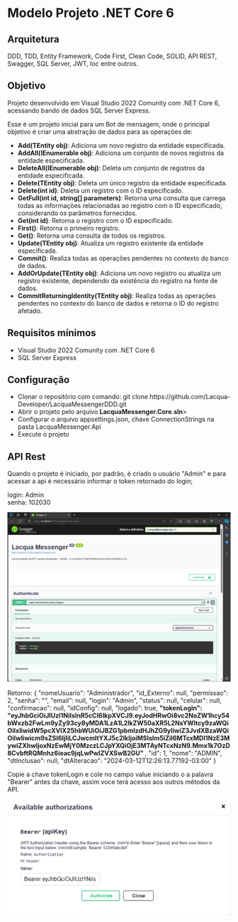 # Modelo Projeto .NET Core 6

## Arquitetura

DDD, TDD, Entity Framework, Code First, Clean Code, SOLID, API REST, Swagger, SQL Server, JWT, Ioc entre outros.

## Objetivo
Projeto desenvolvido em Visual Studio 2022 Comunity com .NET Core 6, acessando bando de dados SQL Server Express.

Esse é um projeto inicial para um Bot de mensagem, onde o principal objetivo é criar uma abstração de dados para as operações de: 

<ul>
<li><b>Add(TEntity obj)</b>: Adiciona um novo registro da entidade especificada.</li>
<li><b>AddAll(IEnumerable<TEntity> obj)</b>: Adiciona um conjunto de novos registros da entidade especificada.</li>
<li><b>DeleteAll(IEnumerable<TEntity> obj)</b>: Deleta um conjunto de registros da entidade especificada.</li>
<li><b>Delete(TEntity obj)</b>: Deleta um único registro da entidade especificada.</li>
<li><b>Delete(int id)</b>: Deleta um registro com o ID especificado.</li>
<li><b>GetFull(int id, string[] parameters)</b>: Retorna uma consulta que carrega todas as informações relacionadas ao registro com o ID especificado, considerando os parâmetros fornecidos.</li>
<li><b>Get(int id)</b>: Retorna o registro com o ID especificado.</li>
<li><b>First()</b>: Retorna o primeiro registro.</li>
<li><b>Get()</b>: Retorna uma consulta de todos os registros.</li>
<li><b>Update(TEntity obj)</b>: Atualiza um registro existente da entidade especificada.</li>
<li><b>Commit()</b>: Realiza todas as operações pendentes no contexto do banco de dados.</li>
<li><b>AddOrUpdate(TEntity obj)</b>: Adiciona um novo registro ou atualiza um registro existente, dependendo da existência do registro na fonte de dados.</li>
<li><b>CommitReturningIdentity(TEntity obj)</b>: Realiza todas as operações pendentes no contexto do banco de dados e retorna o ID do registro afetado.</li>
</ul>

## Requisitos mínimos

<ul>
<li>Visual Studio 2022 Comunity com .NET Core 6</li>
<li>SQL Server Express</li>
</ul>


## Configuração

<ul>
<li>Clonar o repositório com comando: git clone https://github.com/Lacqua-Developer/LacquaMessengerDDD.git</li>
<li>Abrir o projeto pelo arquivo <b>LacquaMessenger.Core.sln</b>></li>
<li>Configurar o arquivo appsettings.json, chave ConnectionStrings na pasta LacquaMessenger.Api</li>
<li>Execute o projeto</li>
</ul>

## API Rest

Quando o projeto é iniciado, por padrão, é criado o usuário "Admin" e para acessar a api é necessário informar o token retornado do login;

login: Admin </br>
senha: 102030</br>

![Tela Swagger](./images/API_REST.png)

Retorno: 
{
  "nomeUsuario": "Administrador",
  "id_Externo": null,
  "permissao": 2,
  "senha": "",
  "email": null,
  "login": "Admin",
  "status": null,
  "celular": null,
  "confirmacao": null,
  "idConfig": null,
  "logado": true,
 <strong> "tokenLogin": "eyJhbGciOiJIUzI1NiIsInR5cCI6IkpXVCJ9.eyJodHRwOi8vc2NoZW1hcy54bWxzb2FwLm9yZy93cy8yMDA1LzA1L2lkZW50aXR5L2NsYWltcy9zaWQiOiIxIiwidW5pcXVlX25hbWUiOiJBZG1pbmlzdHJhZG9yIiwiZ3JvdXBzaWQiOiIwIiwicm9sZSI6IjIiLCJwcmltYXJ5c2lkIjoiMSIsIm5iZiI6MTcxMDI1NzE3MywiZXhwIjoxNzEwMjY0MzczLCJpYXQiOjE3MTAyNTcxNzN9.Mmx1k7OzD8CvbftRQMnhz6ieac9jqLwPwIZVXSwB2GU" </strong>,
  "id": 1,
  "nome": "ADMIN",
  "dtInclusao": null,
  "dtAlteracao": "2024-03-12T12:26:13.77192-03:00"
}

Copie a chave tokenLogin e cole no campo value iniciando o a palavra "Bearer" antes da chave, assim voce terá acesso aos outros métodos  da API.

![Autorize](./images/Autorize.png)

